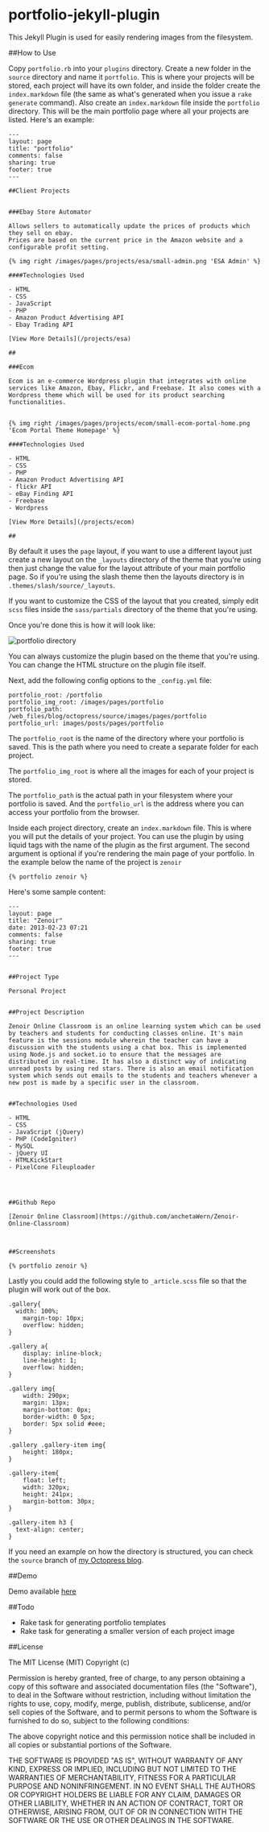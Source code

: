 portfolio-jekyll-plugin
=======================

This Jekyll Plugin is used for easily rendering images 
from the filesystem.


##How to Use

Copy `portfolio.rb` into your `plugins` directory. 
Create a new folder in the `source` directory and name it `portfolio`.
This is where your projects will be stored, each project will have its own folder, and inside the folder 
create the `index.markdown` file (the same as what's generated when you issue a `rake generate` command).
Also create an `index.markdown` file inside the `portfolio` directory. This will be the main portfolio page where all your projects are listed. Here's an example:

```
---
layout: page
title: "portfolio"
comments: false
sharing: true
footer: true
---

##Client Projects


###Ebay Store Automator

Allows sellers to automatically update the prices of products which they sell on ebay.
Prices are based on the current price in the Amazon website and a configurable profit setting.

{% img right /images/pages/projects/esa/small-admin.png 'ESA Admin' %}

####Technologies Used

- HTML
- CSS 
- JavaScript
- PHP 
- Amazon Product Advertising API
- Ebay Trading API

[View More Details](/projects/esa)

## 

###Ecom

Ecom is an e-commerce Wordpress plugin that integrates with online services like Amazon, Ebay, Flickr, and Freebase. It also comes with a Wordpress theme which will be used for its product searching functionalities.


{% img right /images/pages/projects/ecom/small-ecom-portal-home.png 'Ecom Portal Theme Homepage' %}

####Technologies Used

- HTML
- CSS
- PHP
- Amazon Product Advertising API
- flickr API
- eBay Finding API
- Freebase
- Wordpress

[View More Details](/projects/ecom)

## 
```

By default it uses the `page` layout, if you want to use a different layout just create a new layout on the `_layouts` directory of the theme that you're using then just change the value for the layout attribute of your main portfolio page. 
So if you're using the slash theme then the layouts directory is in `.themes/slash/source/_layouts`.

If you want to customize the CSS of the layout that you created, simply edit `scss` files inside the `sass/partials` directory
of the theme that you're using.

Once you're done this is how it will look like:

![portfolio directory](https://dl.dropboxusercontent.com/u/126688107/github/portfolio_dir.PNG)

You can always customize the plugin based on the theme that you're using. You can change the HTML structure on the plugin file itself.

Next, add the following config options to the `_config.yml` file:

```
portfolio_root: /portfolio
portfolio_img_root: /images/pages/portfolio
portfolio_path: /web_files/blog/octopress/source/images/pages/portfolio
portfolio_url: images/posts/pages/portfolio
```

The `portfolio_root` is the name of the directory where your portfolio is saved. This is the path where you need to create a separate folder for each project. 

The `portfolio_img_root` is where all the images for each of your project is stored. 

The `portfolio_path` is the actual path in your filesystem where your portfolio is saved. And the `portfolio_url` is the address where you can access
your portfolio from the browser.

Inside each project directory, create an `index.markdown` file. This is where you will put the details of your project. You can use the plugin by using liquid tags with the name of the plugin
as the first argument. The second argument is optional if you're rendering 
the main page of your portfolio. 
In the example below the name of the project is `zenoir`

```
{% portfolio zenoir %}
```

Here's some sample content:

```
---
layout: page
title: "Zenoir"
date: 2013-02-23 07:21
comments: false
sharing: true
footer: true
---


##Project Type

Personal Project


##Project Description

Zenoir Online Classroom is an online learning system which can be used by teachers and students for conducting classes online. It's main feature is the sessions module wherein the teacher can have a discussion with the students using a chat box. This is implemented using Node.js and socket.io to ensure that the messages are distributed in real-time. It has also a distinct way of indicating unread posts by using red stars. There is also an email notification system which sends out emails to the students and teachers whenever a new post is made by a specific user in the classroom.


##Technologies Used

- HTML
- CSS
- JavaScript (jQuery)
- PHP (CodeIgniter)
- MySQL
- jQuery UI
- HTMLKickStart 
- PixelCone Fileuploader




##Github Repo

[Zenoir Online Classroom](https://github.com/anchetaWern/Zenoir-Online-Classroom)



##Screenshots

{% portfolio zenoir %}
```

Lastly you could add the following style to `_article.scss` file
so that the plugin will work out of the box.

```
.gallery{
  width: 100%;
	margin-top: 10px;
	overflow: hidden;
}

.gallery a{ 
	display: inline-block;
	line-height: 1;
	overflow: hidden;
}

.gallery img{
	width: 290px;
	margin: 13px;
	margin-bottom: 0px;
	border-width: 0 5px;
	border: 5px solid #eee;
}

.gallery .gallery-item img{
	height: 180px;
}

.gallery-item{
	float: left;
	width: 320px;
	height: 241px;
	margin-bottom: 30px;
}

.gallery-item h3 {
  text-align: center;
}
```

If you need an example on how the directory is structured, you can check the `source` branch of [my Octopress blog](https://github.com/anchetaWern/anchetawern.github.io/tree/source/source/projects).

##Demo

Demo available [here](http://anchetawern.github.io/projects)

##Todo

- Rake task for generating portfolio templates
- Rake task for generating a smaller version of each project image


##License

The MIT License (MIT)
Copyright (c) <year> <copyright holders>
 
Permission is hereby granted, free of charge, to any person obtaining a copy of this software and associated documentation files (the "Software"), to deal in the Software without restriction, including without limitation the rights to use, copy, modify, merge, publish, distribute, sublicense, and/or sell copies of the Software, and to permit persons to whom the Software is furnished to do so, subject to the following conditions:
 
The above copyright notice and this permission notice shall be included in all copies or substantial portions of the Software.
 
THE SOFTWARE IS PROVIDED "AS IS", WITHOUT WARRANTY OF ANY KIND, EXPRESS OR IMPLIED, INCLUDING BUT NOT LIMITED TO THE WARRANTIES OF MERCHANTABILITY, FITNESS FOR A PARTICULAR PURPOSE AND NONINFRINGEMENT. IN NO EVENT SHALL THE AUTHORS OR COPYRIGHT HOLDERS BE LIABLE FOR ANY CLAIM, DAMAGES OR OTHER LIABILITY, WHETHER IN AN ACTION OF CONTRACT, TORT OR OTHERWISE, ARISING FROM, OUT OF OR IN CONNECTION WITH THE SOFTWARE OR THE USE OR OTHER DEALINGS IN THE SOFTWARE.
